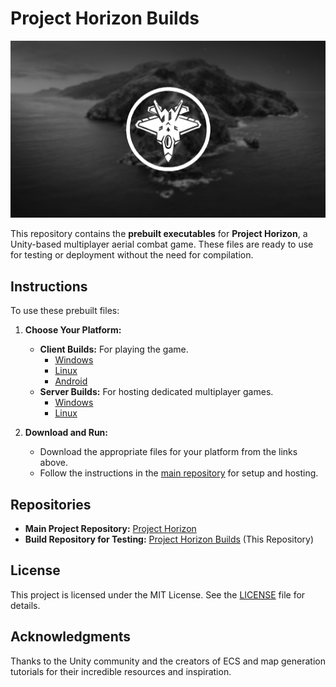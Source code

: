 # Project Horizon Builds
![Horizon-Logo](Horizon-Background.png)

This repository contains the **prebuilt executables** for **Project Horizon**, a Unity-based multiplayer aerial combat game. These files are ready to use for testing or deployment without the need for compilation.

## Instructions

To use these prebuilt files:

1. **Choose Your Platform:**
   - **Client Builds:** For playing the game.
     - [Windows](./Client/Windows)
     - [Linux](./Client/Linux)
     - [Android](./Client/Android)
   - **Server Builds:** For hosting dedicated multiplayer games.
     - [Windows](./Server/Windows)
     - [Linux](./Server/Linux)

2. **Download and Run:**
   - Download the appropriate files for your platform from the links above.
   - Follow the instructions in the [main repository](https://github.com/jbledua/Project-Horizon) for setup and hosting.

## Repositories

- **Main Project Repository:** [Project Horizon](https://github.com/jbledua/Project-Horizon)
- **Build Repository for Testing:** [Project Horizon Builds](https://github.com/jbledua/Project-Horizon-Build) (This Repository)

## License

This project is licensed under the MIT License. See the [LICENSE](LICENSE) file for details.

## Acknowledgments

Thanks to the Unity community and the creators of ECS and map generation tutorials for their incredible resources and inspiration.